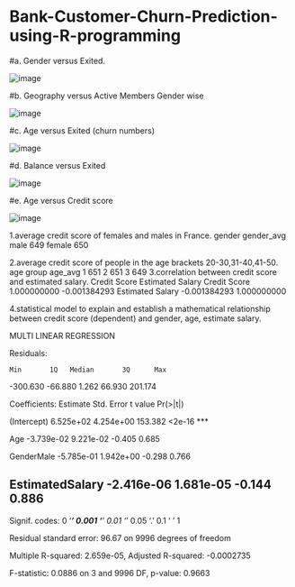 # Bank-Customer-Churn-Prediction-using-R-programming

#a. Gender versus Exited. 

![image](https://user-images.githubusercontent.com/77347918/111250235-ff9e8e00-8632-11eb-9d28-e31ba3c9c287.png)

#b. Geography versus Active Members Gender wise

![image](https://user-images.githubusercontent.com/77347918/111250273-104f0400-8633-11eb-8bd9-a0a71f9c0001.png)

#c. Age versus Exited (churn numbers)

![image](https://user-images.githubusercontent.com/77347918/111250299-1d6bf300-8633-11eb-9857-5aa62f49c578.png)

#d. Balance versus Exited

![image](https://user-images.githubusercontent.com/77347918/111250341-2e1c6900-8633-11eb-87f5-f368427af95b.png)

#e. Age versus Credit score 

![image](https://user-images.githubusercontent.com/77347918/111250380-3bd1ee80-8633-11eb-81dd-1f4a28af5383.png)

1.average credit score of females and males in France.
gender   gender_avg
male         649
female     650

2.average credit score of people in the age brackets 20-30,31-40,41-50.
age group     age_avg
1                       651
2                       651
3                       649
3.correlation between credit score and estimated salary.
                                 Credit Score            Estimated Salary
Credit Score             1.000000000        -0.001384293
Estimated Salary    -0.001384293         1.000000000

4.statistical model to explain and establish a mathematical relationship between credit score (dependent) and gender, age, estimate salary.

MULTI LINEAR REGRESSION

Residuals:
    
    Min       1Q   Median       3Q      Max 
-300.630  -66.880    1.262   66.930  201.174 

Coefficients:
                 Estimate Std. Error t value Pr(>|t|)    

(Intercept)      6.525e+02  4.254e+00 153.382   <2e-16 ***

Age             -3.739e-02  9.221e-02  -0.405    0.685    

GenderMale      -5.785e-01  1.942e+00  -0.298    0.766    

EstimatedSalary -2.416e-06  1.681e-05  -0.144    0.886    
---

Signif. codes:  0 ‘***’ 0.001 ‘**’ 0.01 ‘*’ 0.05 ‘.’ 0.1 ‘ ’ 1

Residual standard error: 96.67 on 9996 degrees of freedom

Multiple R-squared:  2.659e-05,	Adjusted R-squared:  -0.0002735 

F-statistic: 0.0886 on 3 and 9996 DF,  p-value: 0.9663

